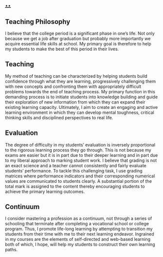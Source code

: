 # [..](index.md)

## Teaching Philosophy
I believe that the college period is a significant phase in one’s life. Not only because we get a job after graduation but probably more importantly we acquire essential life skills at school. My primary goal is therefore to help my students to make the best of this period in their lives.

## Teaching
My method of teaching can be characterized by helping students build confidence through what they are learning, progressively challenging them with new concepts and confronting them with appropriately difficult problems towards the end of teaching process. My primary function in this demanding process is to initiate students into knowledge building and guide their exploration of new information from which they can expand their existing learning capacity. Ultimately, I aim to create an engaging and active learning environment in which they can develop mental toughness, critical thinking skills and disciplined perspectives to real life.

## Evaluation
The degree of difficulty in my students’ evaluation is inversely proportional to the rigorous learning process they go through. This is not because my exams are easier but it is in part due to their deeper learning and in part due to my liberal approach to marking student work. I believe that grading is not an exact science and a teacher cannot consistently and fairly evaluate students’ performance. To tackle this challenging task, I use grading matrices where performance indicators and their corresponding numerical values are communicated to students clearly. A substantial portion of the total mark is assigned to the content thereby encouraging students to achieve the primary learning outcomes.

## Continuum
I consider mastering a profession as a continuum, not through a series of schooling that terminate after completing a vocational school or college program. Thus, I promote life-long learning by attempting to transition my students from their time with me to their next learning endeavor. Ingrained in my courses are the elements of self-directed and web-based learning both of which, I hope, will help my students to construct their own learning paths. 